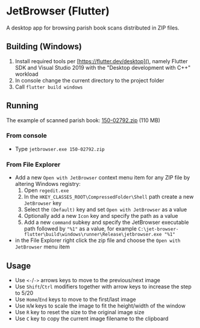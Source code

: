 # JetBrowser (Flutter)
A desktop app for browsing parish book scans distributed in ZIP files.

## Building (Windows)
1. Install required tools per [https://flutter.dev/desktop](), namely Flutter SDK and Visual Studio 2019 with the "Desktop development with C++" workload
2. In console change the current directory to the project folder 
3. Call `flutter build windows`

## Running
The example of scanned parish book: [150-02792.zip](http://88.146.158.154:8083/150-02792.zip) (110 MB)

### From console
- Type `jetbrowser.exe 150-02792.zip`

### From File Explorer
- Add a new `Open with JetBrowser` context menu item for any ZIP file by altering Windows registry:
    1. Open `regedit.exe`
    2. In the `HKEY_CLASSES_ROOT\CompressedFolder\Shell` path create a new `JetBrowser` key
    3. Select the `(Default)` key and set `Open with JetBrowser` as a value
    4. Optionally add a new `Icon` key and specify the path as a value
    5. Add a new `command` subkey and specify the JetBrowser executable path followed by `"%1"` as a value,
       for example `C:\jet-browser-flutter\build\windows\runner\Release\jetbrowser.exe "%1"`
- in the File Explorer right click the zip file and choose the `Open with JetBrowser` menu item

## Usage
- Use `<-`/`->` arrows keys to move to the previous/next image
- Use `Shift`/`Ctrl` modifiers together with arrow keys to increase the step to 5/20
- Use `Home`/`End` keys to move to the first/last image
- Use `H`/`W` keys to scale the image to fit the height/width of the window
- Use `R` key to reset the size to the original image size
- Use `C` key to copy the current image filename to the clipboard